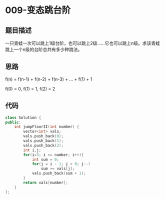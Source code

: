 # 009-变态跳台阶



## 题目描述

一只青蛙一次可以跳上1级台阶，也可以跳上2级……它也可以跳上n级。求该青蛙跳上一个n级的台阶总共有多少种跳法。



## 思路

f(n) = f(n-1) + f(n-2) + f(n-3) + ... + f(1) + 1

f(0) = 0, f(1) = 1, f(2) = 2



## 代码

```c++
class Solution {
public:
    int jumpFloorII(int number) {
        vector<int> vals;
        vals.push_back(0);
        vals.push_back(1);
        vals.push_back(2);
        int i,j;
        for(i=3; i <= number; i++){
            int sum = 0;
            for(j = i - 1; j > 0; j--)
                sum += vals[j];
            vals.push_back(sum + 1);
        }
        return vals[number];
    }
};
```

